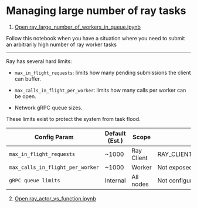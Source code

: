 # Managing large number of ray tasks


1. [Open ray_large_number_of_workers_in_queue.ipynb](ray_large_number_of_workers_in_queue.ipynb)

Follow this notebook when you have a situation where you need to submit an arbitrarily high number of ray worker tasks

-----

Ray has several hard limits:

- `max_in_flight_requests`: limits how many pending submissions the client can buffer.

- `max_calls_in_flight_per_worker`: limits how many calls per worker can be open.

- Network gRPC queue sizes.

These limits exist to protect the system from task flood.




| Config Param                      | Default (Est.) | Scope      | How to Change                     | Inspectable |
|-----------------------------------|----------------|------------|-----------------------------------|-------------|
| `max_in_flight_requests`          | ~1000          | Ray Client | RAY_CLIENT_MAX_PENDING_REQUESTS   | No          |
| `max_calls_in_flight_per_worker`  | ~1000          | Worker     | Not exposed                       | No          |
| `gRPC queue limits`               | Internal       | All nodes  | Not configurable via user API     | No          |

2. [Open ray_actor_vs_function.ipynb](ray_actor_vs_function.ipynb)
